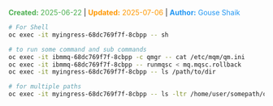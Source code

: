 <span style="color:#4caf50;"><b>Created:</b> 2025-06-22</span> | <span style="color:#ff9800;"><b>Updated:</b> 2025-07-06</span> | <span style="color:#2196f3;"><b>Author:</b> Gouse Shaik</span>

```bash
# For Shell
oc exec -it myingress-68dc769f7f-8cbpp -- sh

# to run some command and sub commands
oc exec -it ibmmq-68dc769f7f-8cbpp -c qmgr -- cat /etc/mqm/qm.ini
oc exec -it ibmmq-68dc769f7f-8cbpp -- runmqsc < mq.mqsc.rollback
oc exec -it myingress-68dc769f7f-8cbpp -- ls /path/to/dir

# for multiple paths
oc exec -it myingress-68dc769f7f-8cbpp -- ls -ltr /home/user/somepath/onepath /home/user/somepath/twopath
```